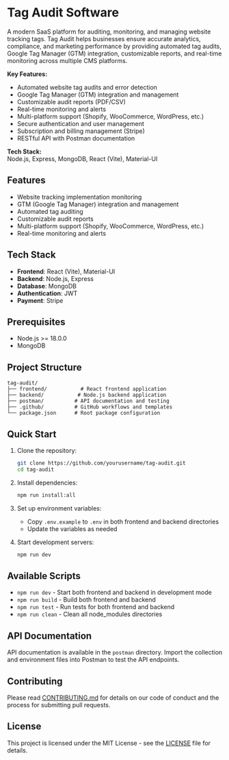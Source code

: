 # Tag Audit Software

A modern SaaS platform for auditing, monitoring, and managing website tracking tags. Tag Audit helps businesses ensure accurate analytics, compliance, and marketing performance by providing automated tag audits, Google Tag Manager (GTM) integration, customizable reports, and real-time monitoring across multiple CMS platforms.

**Key Features:**
- Automated website tag audits and error detection
- Google Tag Manager (GTM) integration and management
- Customizable audit reports (PDF/CSV)
- Real-time monitoring and alerts
- Multi-platform support (Shopify, WooCommerce, WordPress, etc.)
- Secure authentication and user management
- Subscription and billing management (Stripe)
- RESTful API with Postman documentation

**Tech Stack:**  
Node.js, Express, MongoDB, React (Vite), Material-UI

## Features

- Website tracking implementation monitoring
- GTM (Google Tag Manager) integration and management
- Automated tag auditing
- Customizable audit reports
- Multi-platform support (Shopify, WooCommerce, WordPress, etc.)
- Real-time monitoring and alerts

## Tech Stack

- **Frontend**: React (Vite), Material-UI
- **Backend**: Node.js, Express
- **Database**: MongoDB
- **Authentication**: JWT
- **Payment**: Stripe

## Prerequisites

- Node.js >= 18.0.0
- MongoDB

## Project Structure

```
tag-audit/
├── frontend/           # React frontend application
├── backend/           # Node.js backend application
├── postman/          # API documentation and testing
├── .github/          # GitHub workflows and templates
└── package.json      # Root package configuration
```

## Quick Start

1. Clone the repository:
   ```bash
   git clone https://github.com/yourusername/tag-audit.git
   cd tag-audit
   ```

2. Install dependencies:
   ```bash
   npm run install:all
   ```

3. Set up environment variables:
   - Copy `.env.example` to `.env` in both frontend and backend directories
   - Update the variables as needed

4. Start development servers:
   ```bash
   npm run dev
   ```

## Available Scripts

- `npm run dev` - Start both frontend and backend in development mode
- `npm run build` - Build both frontend and backend
- `npm run test` - Run tests for both frontend and backend
- `npm run clean` - Clean all node_modules directories

## API Documentation

API documentation is available in the `postman` directory. Import the collection and environment files into Postman to test the API endpoints.

## Contributing

Please read [CONTRIBUTING.md](CONTRIBUTING.md) for details on our code of conduct and the process for submitting pull requests.

## License

This project is licensed under the MIT License - see the [LICENSE](LICENSE) file for details. 